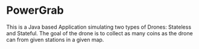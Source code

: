# PowerGrab

This is a Java based Application simulating two types of Drones: Stateless and Stateful.
The goal of the drone is to collect as many coins as the drone can from given stations in a given map.
